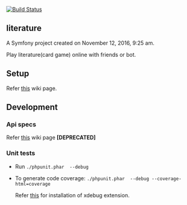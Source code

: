[![Build Status](https://travis-ci.org/Raghav-Sao/literature.svg?branch=master)](https://travis-ci.org/Raghav-Sao/literature)


## literature

A Symfony project created on November 12, 2016, 9:25 am.

Play literature(card game) online with friends or bot.

## Setup

Refer [this](https://github.com/Raghav-Sao/literature/wiki/Set-up-literature) wiki page.

## Development

### Api specs

Refer [this](https://github.com/Raghav-Sao/literature/wiki/Api-Specs) wiki page __[DEPRECATED]__

### Unit tests

- Run `./phpunit.phar  --debug`
- To generate code coverage: `./phpunit.phar  --debug --coverage-html=coverage`

  Refer [this](https://gist.github.com/hollodotme/418e9b7c6ebc358e7fda#install-xdebug-extension) for installation of xdebug extension.

